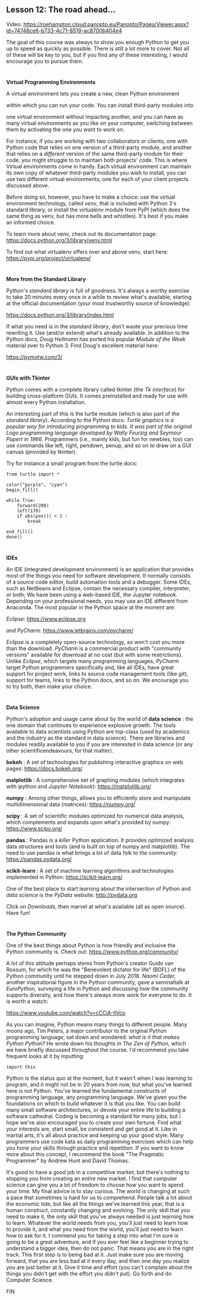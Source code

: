 ## Lesson 12: The road ahead…
Video: https://roehampton.cloud.panopto.eu/Panopto/Pages/Viewer.aspx?id=74748ce6-b733-4c71-8519-ac8700b404e4

The goal of this course was always to show you enough Python to get you up to speed as quickly as possible. There is still a lot more to cover. Not all of these will be key to you, but if you find any of these interesting, I would encourage you to pursue them.

#
**Virtual Programming Environments**

A virtual environment lets you create a new, clean Python environment

within which you can run your code. You can install third-party modules into

one virtual environment without impacting another, and you can have as many virtual environments as you like on your computer, switching between them by activating the one you want to work on.

For instance, if you are working with two collaborators or clients, one with Python code that relies on one version of a third-party module, and another that relies on a _different_ version of the same third-party module for their code, you might struggle to to maintain both projects&#39; code. This is where Virtual environments come in handy. Each virtual environment can maintain its own copy of whatever third-party modules you wish to install, you can use two different virtual environments, one for each of your client projects discussed above.

Before doing so, however, you have to make a choice: use the virtual environment technology, called _venv_, that is included with Python 3&#39;s standard library, or install the _virtualenv_ module from PyPI (which does the same thing as venv, but has more bells and whistles). It&#39;s best if you make an informed choice.

To learn more about venv, check out its documentation page: https://docs.python.org/3/library/venv.html

To find out what virtualenv offers over and above venv, start here: https://pypi.org/project/virtualenv/

#
**More from the Standard Library**

Python&#39;s _standard library_ is full of goodness. It&#39;s always a worthy exercise to take 20 minutes every once in a while to review what&#39;s available, starting at the official documentation (your most trustworthy source of knowledge):

https://docs.python.org/3/library/index.html 

If what you need is in the _standard library_, don&#39;t waste your precious time rewriting
 it. Use (and/or extend) what&#39;s already available. In addition to the Python docs, _Doug Hellmann_ has ported his popular _Module of the Week_ material over to Python 3. Find Doug&#39;s excellent material here:

https://pymotw.com/3/ 

#
**GUIs with Tkinter**

Python comes with a complete library called tkinter (the _Tk interface_) for building cross-platform GUIs. It comes preinstalled and ready for use with almost every Python installation.

An interesting part of this is the turtle module (which is also part of the _standard library_). According to the Python docs: _Turtle graphics is a popular way for introducing programming to kids. It was part of the original Logo programming language developed by Wally Feurzig and Seymour Papert in 1966_. Programmers (i.e., mainly kids, but fun for newbies, too) can use commands like left, right, pendown, penup, and so on to draw on a GUI canvas (provided by tkinter).

Try for instance a small program from the turtle docs:

    from turtle import *

    color("purple", "cyan")
    begin_fill()

    while True:
        forward(200)
        left(170)
        if abs(pos()) < 1 :
            break

    end_fill()
    done()

#
**IDEs**

An IDE (integrated development environment) is an application that provides most of the things you need for software development. It normally consists of a source code editor, build automation tools and a debugger. Some IDEs, such as NetBeans and Eclipse, contain the necessary compiler, interpreter, or both; We have been using a web-based IDE, the Jupyter notebook. Depending on your professional needs, you may use an IDE different from Anaconda. The most popular in the Python space at the moment are:

_Eclipse_: https://www.eclipse.org 

_and PyCharm_: https://www.jetbrains.com/pycharm/ 

_Eclipse_ is a completely open-source technology, so won&#39;t cost you more than the download. _PyCharm_ is a commercial product with &quot;community versions&quot; available for download at no cost (but with some restrictions). Unlike _Eclipse_, which targets many programming languages, _PyCharm_ target Python programmers specifically and, like all IDEs, have great support for project work, links to source code management tools (like _git_), support for teams, links to the Python docs, and so on. We encourage you to try both, then make your choice.

#
**Data Science**

Python&#39;s adoption and usage came about by the world of **data science** : the one domain that continues to experience explosive growth. The tools available to data scientists using Python are top-class (used by academics and the industry as the standard in data science). There are libraries and modules readily available to you if you are interested in data science (or any other scientificendeavours, for that matter).

**bokeh** : A set of technologies for publishing interactive graphics on web pages: https://docs.bokeh.org/


**matplotlib** : A comprehensive set of graphing modules (which integrates with ipython and _Jupyter Notebook_): https://matplotlib.org/


**numpy** : Among other things, allows you to efficiently store and manipulate multidimensional data (matrices): https://numpy.org/


**scipy** : A set of scientific modules optimized for numerical data analysis, which complements and expands upon what&#39;s provided by numpy: https://www.scipy.org/


**pandas** : Pandas is a _killer_ Python application. It provides optimized analysis data structures and tools (and is built on top of numpy and matplotlib). The need to use pandas is what brings a lot of data folk to the community: https://pandas.pydata.org/


**scikit-learn** : A set of machine learning algorithms and technologies implemented in Python: https://scikit-learn.org/


One of the best place to start learning about the intersection of Python and _data science_ is the _PyData_ website: http://pydata.org

Click on _Downloads_, then marvel at what&#39;s available (all as open source). Have fun!

#
**The Python Community**

One of the best things about Python is how friendly and inclusive the Python community is. Check out: https://www.python.org/community/


A lot of this attitude perhaps stems from Python&#39;s creator Guido van Rossum, for which he was the &quot;Benevolent dictator for life&quot; (BDFL) of the Python community until he stepped down in July 2018. _Naomi Ceder,_ another inspirational figure in the Python community, gave a seminaltalk at _EuroPython,_ surveying a life in Python and discussing how the community supports diversity, and how there&#39;s always more work for everyone to do. It is worth a watch:

https://www.youtube.com/watch?v=cCCiA-IlVco 

As you can imagine, Python means many things to different people. Many moons ago, Tim Peters, a major contributor to the original Python programming language, sat down and wondered: _what is it that makes Python Python?_ He wrote down his thoughts in _The Zen of Python_, which we have briefly discussed throughout the course. I&#39;d recommend you take frequent looks at it by inputting:

    import this

Python is the status quo at the moment, but it wasn&#39;t when I was learning to program, and it might not be in 20 years from now, but what you&#39;ve learned here is not Python. You&#39;ve learned the fundamental constructs of programming language, any programming language. We&#39;ve given you the foundations on which to build whatever it is that you like. You can build many small software architectures, or devote your entire life to building a software cathedral. Coding is becoming a standard for many jobs, but I hope we&#39;ve also encouraged you to create your own fortune. Find what your interests are, start small, be consistent and get good at it. Like in martial arts, it&#39;s all about practice and keeping up your good style. Many programmers use code kata as daily programming exercises which can help you hone your skills through practice and repetition. If you want to know more about this concept, I recommend the book &quot;The Pragmatic Programmer&quot; by Andrew Hunt and David Thomas.

It&#39;s good to have a good job in a competitive market, but there&#39;s nothing to stopping you from creating an entire new market. I find that computer science can give you a lot of freedom to choose how you want to spend your time. My final advice is to stay curious. The world is changing at such a pace that sometimes is hard for us to comprehend. People talk a lot about the economic tide, but like all the things we&#39;ve learned this year, that is a human construct, constantly changing and evolving. The only skill that you need to make it, the only skill that you&#39;ve always needed is just learning how to learn. Whatever the world needs from you, you&#39;ll just need to learn how to provide it, and what you need from the world, you&#39;ll just need to learn how to ask for it. I commend you for taking a step into what I&#39;m sure is going to be a great adventure, and if you ever feel like a beginner trying to understand a bigger idea, then do not panic. That means you are in the right track. This first step is to being bad at it. Just make sure you are moving forward, that you are less bad at it every day, and then one day you realize you are just better at it. Give it time and effort (you can&#39;t complain about the things you didn&#39;t get with the effort you didn&#39;t put). Go forth and do Computer Science.

FIN


